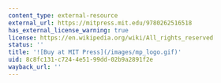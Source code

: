 ```yaml
---
content_type: external-resource
external_url: https://mitpress.mit.edu/9780262516518
has_external_license_warning: true
license: https://en.wikipedia.org/wiki/All_rights_reserved
status: ''
title: '![Buy at MIT Press](/images/mp_logo.gif)'
uid: 8c8fc131-c724-4e51-99dd-02b9a2891f2e
wayback_url: ''
---
```

